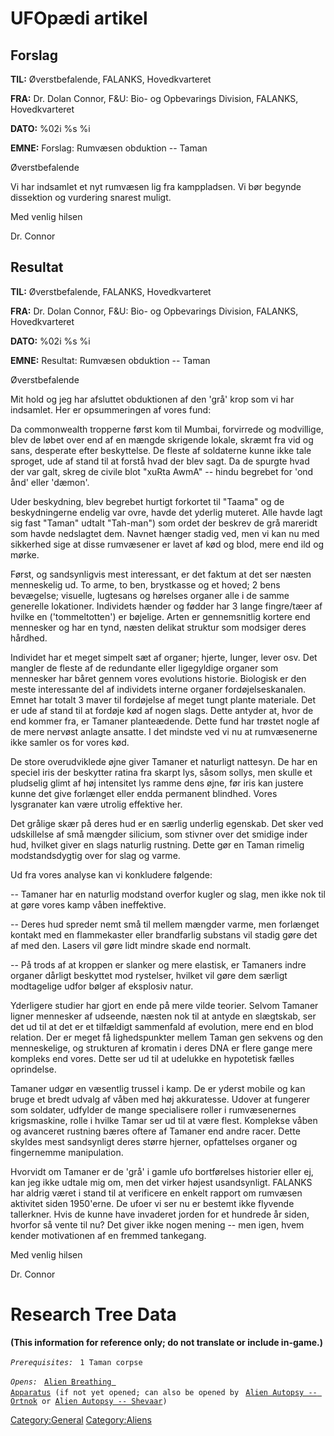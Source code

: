 # UFOpædi artikel

## Forslag

**TIL:** Øverstbefalende, FALANKS, Hovedkvarteret

**FRA:** Dr. Dolan Connor, F&U: Bio- og Opbevarings Division, FALANKS,
Hovedkvarteret

**DATO:** %02i %s %i

**EMNE:** Forslag: Rumvæsen obduktion -- Taman

Øverstbefalende

Vi har indsamlet et nyt rumvæsen lig fra kamppladsen. Vi bør begynde
dissektion og vurdering snarest muligt.

Med venlig hilsen

Dr. Connor

## Resultat

**TIL:** Øverstbefalende, FALANKS, Hovedkvarteret

**FRA:** Dr. Dolan Connor, F&U: Bio- og Opbevarings Division, FALANKS,
Hovedkvarteret

**DATO:** %02i %s %i

**EMNE:** Resultat: Rumvæsen obduktion -- Taman

Øverstbefalende

Mit hold og jeg har afsluttet obduktionen af den 'grå' krop som vi har
indsamlet. Her er opsummeringen af vores fund:

Da commonwealth tropperne først kom til Mumbai, forvirrede og
modvillige, blev de løbet over end af en mængde skrigende lokale, skræmt
fra vid og sans, desperate efter beskyttelse. De fleste af soldaterne
kunne ikke tale sproget, ude af stand til at forstå hvad der blev sagt.
Da de spurgte hvad der var galt, skreg de civile blot "xuRta AwmA" --
hindu begrebet for 'ond ånd' eller 'dæmon'.

Uder beskydning, blev begrebet hurtigt forkortet til "Taama" og de
beskydningerne endelig var ovre, havde det yderlig muteret. Alle havde
lagt sig fast "Taman" udtalt "Tah-man") som ordet der beskrev de grå
mareridt som havde nedslagtet dem. Navnet hænger stadig ved, men vi kan
nu med sikkerhed sige at disse rumvæsener er lavet af kød og blod, mere
end ild og mørke.

Først, og sandsynligvis mest interessant, er det faktum at det ser
næsten menneskelig ud. To arme, to ben, brystkasse og et hoved; 2 bens
bevægelse; visuelle, lugtesans og hørelses organer alle i de samme
generelle lokationer. Individets hænder og fødder har 3 lange
fingre/tæer af hvilke en ('tommeltotten') er bøjelige. Arten er
gennemsnitlig kortere end mennesker og har en tynd, næsten delikat
struktur som modsiger deres hårdhed.

Individet har et meget simpelt sæt af organer; hjerte, lunger, lever
osv. Det mangler de fleste af de redundante eller ligegyldige organer
som mennesker har båret gennem vores evolutions historie. Biologisk er
den meste interessante del af individets interne organer
fordøjelseskanalen. Emnet har totalt 3 maver til fordøjelse af meget
tungt plante materiale. Det er ude af stand til at fordøje kød af nogen
slags. Dette antyder at, hvor de end kommer fra, er Tamaner
planteædende. Dette fund har trøstet nogle af de mere nervøst anlagte
ansatte. I det mindste ved vi nu at rumvæsenerne ikke samler os for
vores kød.

De store overudviklede øjne giver Tamaner et naturligt nattesyn. De har
en speciel iris der beskytter ratina fra skarpt lys, såsom sollys, men
skulle et pludselig glimt af høj intensitet lys ramme dens øjne, før
iris kan justere kunne det give forlænget eller endda permanent
blindhed. Vores lysgranater kan være utrolig effektive her.

Det grålige skær på deres hud er en særlig underlig egenskab. Det sker
ved udskillelse af små mængder silicium, som stivner over det smidige
inder hud, hvilket giver en slags naturlig rustning. Dette gør en Taman
rimelig modstandsdygtig over for slag og varme.

Ud fra vores analyse kan vi konkludere følgende:

-- Tamaner har en naturlig modstand overfor kugler og slag, men ikke nok
til at gøre vores kamp våben ineffektive.

-- Deres hud spreder nemt små til mellem mængder varme, men forlænget
kontakt med en flammekaster eller brandfarlig substans vil stadig gøre
det af med den. Lasers vil gøre lidt mindre skade end normalt.

-- På trods af at kroppen er slanker og mere elastisk, er Tamaners indre
organer dårligt beskyttet mod rystelser, hvilket vil gøre dem særligt
modtagelige udfor bølger af eksplosiv natur.

Yderligere studier har gjort en ende på mere vilde teorier. Selvom
Tamaner ligner mennesker af udseende, næsten nok til at antyde en
slægtskab, ser det ud til at det er et tilfældigt sammenfald af
evolution, mere end en blod relation. Der er meget få lighedspunkter
mellem Taman gen sekvens og den menneskelige, og strukturen af kromatin
i deres DNA er flere gange mere kompleks end vores. Dette ser ud til at
udelukke en hypotetisk fælles oprindelse.

Tamaner udgør en væsentlig trussel i kamp. De er yderst mobile og kan
bruge et bredt udvalg af våben med høj akkuratesse. Udover at fungerer
som soldater, udfylder de mange specialisere roller i rumvæsenernes
krigsmaskine, rolle i hvilke Tamar ser ud til at være flest. Komplekse
våben og avanceret rustning bæres oftere af Tamaner end andre racer.
Dette skyldes mest sandsynligt deres større hjerner, opfattelses organer
og fingernemme manipulation.

Hvorvidt om Tamaner er de 'grå' i gamle ufo bortførelses historier eller
ej, kan jeg ikke udtale mig om, men det virker højest usandsynligt.
FALANKS har aldrig været i stand til at verificere en enkelt rapport om
rumvæsen aktivitet siden 1950'erne. De ufoer vi ser nu er bestemt ikke
flyvende tallerkner. Hvis de kunne have invaderet jorden for et hundrede
år siden, hvorfor så vente til nu? Det giver ikke nogen mening -- men
igen, hvem kender motivationen af en fremmed tankegang.

Med venlig hilsen

Dr. Connor

# Research Tree Data

**(This information for reference only; do not translate or include
in-game.)**

*`Prerequisites:`*
` 1 Taman corpse`

*`Opens:`*
` `[`Alien Breathing Apparatus`](Research/Alien_Breathing_Apparatus "wikilink")` (if not yet opened; can also be opened by`
` `[`Alien Autopsy -- Ortnok`](Aliens/Ortnok "wikilink")` or `[`Alien Autopsy -- Shevaar`](Aliens/Shevaar "wikilink")`)`

[Category:General](Category:General "wikilink")
[Category:Aliens](Category:Aliens "wikilink")